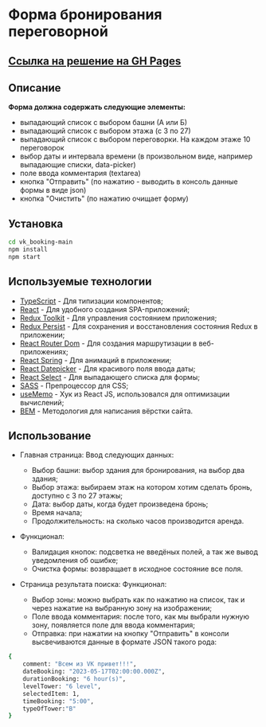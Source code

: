 # Форма бронирования переговорной

## [Ссылка на решение на GH Pages](https://rusakovnikki.github.io/vk_booking)

## Описание

**Форма должна содержать следующие элементы:**

- выпадающий список с выбором башни (А или Б)
- выпадающий список с выбором этажа (с 3 по 27)
- выпадающий список с выбором переговорки. На каждом этаже 10 переговорок
- выбор даты и интервала времени (в произвольном виде, например выпадающие списки, data-picker)
- поле ввода комментария (textarea)
- кнопка "Отправить" (по нажатию - выводить в консоль данные формы в виде json)
- кнопка "Очистить" (по нажатию очищает форму)

## Установка

```sh
cd vk_booking-main
npm install
npm start
```

## Используемые технологии

- [TypeScript](https://www.typescriptlang.org/docs/handbook/react.html) - Для типизации компонентов;
- [React](https://ru.reactjs.org/) - Для удобного создания SPA-приложений;
- [Redux Toolkit](https://redux-toolkit.js.org/) - Для управления состоянием приложения;
- [Redux Persist](https://www.npmjs.com/package/redux-persist) - Для сохранения и восстановления состояния Redux в приложении;
- [React Router Dom](https://reactrouter.com/en/main) - Для создания маршрутизации в веб-приложениях;
- [React Spring](https://react-spring.dev/docs) - Для анимаций в приложении;
- [React Datepicker](https://www.npmjs.com/package/react-datepicker) - Для красивого поля ввода даты;
- [React Select](https://react-select.com/home) - Для выпадающего списка для формы;
- [SASS](https://www.npmjs.com/package/sass) - Препроцессор для CSS;
- [useMemo](https://react.dev/reference/react/useMemo) - Хук из React JS, использовался для оптимизации вычислений;
- [BEM](https://ru.bem.info/methodology/quick-start/) - Методология для написания вёрстки сайта.

## Использование

- Главная страница:
  Ввод следующих данных:

  - Выбор башни: выбор здания для бронирования, на выбор два здания;
  - Выбор этажа: выбираем этаж на котором хотим сделать бронь, доступно с 3 по 27 этажы;
  - Дата: выбор даты, когда будет произведена бронь;
  - Время начала;
  - Продолжительность: на сколько часов производится аренда.
- Функционал:
  - Валидация кнопок: подсветка не введёных полей, а так же вывод уведомления об ошибке;
  - Очистка формы: возвращает в исходное состояние все поля.

- Страница результата поиска:
  Функционал:
  - Выбор зоны: можно выбрать как по нажатию на список, так и через нажатие на выбранную зону на изображении;
  - Поле ввода комментария: после того, как мы выбрали нужную зону, появляется поле для ввода комментария;
  - Отправка: при нажатии на кнопку "Отправить" в консоли высвечиваются данные в формате JSON такого рода:
```sh
{
    comment: "Всем из VK привет!!!",
    dateBooking: "2023-05-17T02:00:00.000Z",
    durationBooking: "6 hour(s)",
    levelTower: "6 level",
    selectedItem: 1,
    timeBooking: "5:00",
    typeOfTower:"B"
}
```
